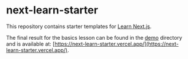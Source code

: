 # next-learn-starter

This repository contains starter templates for [Learn Next.js](https://nextjs.org/learn).

The final result for the basics lesson can be found in the [demo](demo) directory and is available at: [https://next-learn-starter.vercel.app/](https://next-learn-starter.vercel.app/).
